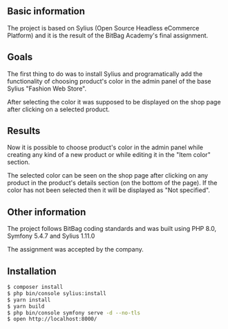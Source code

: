 Basic information
-----------------
The project is based on Sylius (Open Source Headless eCommerce Platform)
and it is the result of the BitBag Academy's final assignment.


Goals
-----
The first thing to do was to install Sylius and programatically add
the functionality of choosing product's color in the admin panel of
the base Sylius "Fashion Web Store".
    
After selecting the color it was supposed to be displayed on the shop
page after clicking on a selected product.

    
Results
-------
Now it is possible to choose product's color in the admin panel while
creating any kind of a new product or while editing it in the "Item color"
section.
    
The selected color can be seen on the shop page after clicking on any
product in the product's details section (on the bottom of the page).
If the color has not been selected then it will be displayed as "Not
specified".


Other information
-----------------
The project follows BitBag coding standards and was built using PHP 8.0,
Symfony 5.4.7 and Sylius 1.11.0
    
The assignment was accepted by the company.


Installation
------------

```bash
$ composer install
$ php bin/console sylius:install
$ yarn install
$ yarn build
$ php bin/console symfony serve -d --no-tls
$ open http://localhost:8000/
```
